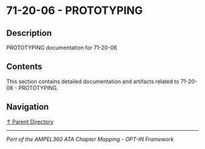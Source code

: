 # 71-20-06 - PROTOTYPING

## Description

PROTOTYPING documentation for 71-20-06

## Contents

This section contains detailed documentation and artifacts related to 71-20-06 - PROTOTYPING.

## Navigation

[↑ Parent Directory](../README.md)

---

*Part of the AMPEL360 ATA Chapter Mapping - OPT-IN Framework*
